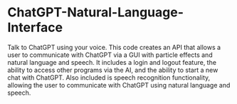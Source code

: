 # ChatGPT-Natural-Language-Interface
Talk to ChatGPT using your voice.
This code creates an API that allows a user to communicate with ChatGPT via a GUI with particle effects and natural language and speech. 
It includes a login and logout feature, the ability to access other programs via the AI, and the ability to start a new chat with ChatGPT. 
Also included is speech recognition functionality, allowing the user to communicate with ChatGPT using natural language and speech.
